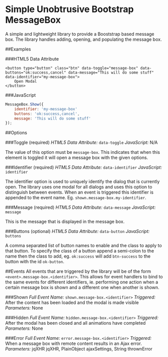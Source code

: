 # Simple Unobtrusive Bootstrap MessageBox
A simple and lightweight library to provide a Booststrap based message box. The library handles adding, opening, and populating the message box.

##Examples

###HTML5 Data Attribute
```
<button type="button" class="btn" data-toggle="message-box" data-buttons="ok:success,cancel" data-message="This will do some stuff" data-identifier="my-message-box">
    Open Modal
</button>
```

###JavaScript
```javascript
MessageBox.Show({
    identifier: 'my-message-box'
    buttons: 'ok:success,cancel',
    message: 'This will do some stuff'
});
```
##Options

###Toggle (required)
*HTML5 Data Attribute:* `data-toggle`
*JavaScript:* N/A

The value of this option must be `message-box`. This indicates that when this element is toggled it will open a message box with the given options.

###Identifier (required)
*HTML5 Data Attribute:* `data-identifier`
*JavaScript:* `identifier`

The identifier option is used to uniquely identify the dialog that is currently open. The library uses one modal for all dialogs and uses this option to distinguish between events. When an event is triggered this identifier is appended to the event name. Eg. `shown.message-box.my-identifier`.

###Message (required)
*HTML5 Data Attribute:* `data-message`
*JavaScript:* `message`

This is the message that is displayed in the message box.

###Buttons (optional)
*HTML5 Data Attribute:* `data-button`
*JavaScript:* `buttons`

A comma separated list of button names to enable and the class to apply to that button. To specify the class of a button append a semi-colon to the name then the class to add, eg. `ok:success` will add `btn-success` to the button with the id `ok-button`.

##Events
All events that are triggered by the library will be of the form `<event>.message-box.<identifier>`. This allows for event handlers to bind to the same events for different identifiers, ie. performing one action when a certain message box is shown and a different one when another is shown.

###Shown
*Full Event Name:* `shown.message-box.<identifier>`
*Triggered:* After the content has been loaded and the modal is made visible
*Parameters:* None

###Hidden
*Full Event Name:* `hidden.message-box.<identifier>`
*Triggered:* After the modal has been closed and all animations have completed
*Parameters:* None

###Error
*Full Event Name:* `error.message-box.<identifier>`
*Triggered:* When a message box with remote content results in an Ajax error.
*Parameters:* jqXHR jqXHR, PlainObject ajaxSettings, String thrownError

